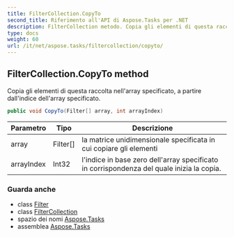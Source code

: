 ```yaml
---
title: FilterCollection.CopyTo
second_title: Riferimento all'API di Aspose.Tasks per .NET
description: FilterCollection metodo. Copia gli elementi di questa raccolta nellarray specificato a partire dallindice dellarray specificato.
type: docs
weight: 60
url: /it/net/aspose.tasks/filtercollection/copyto/
---
```

## FilterCollection.CopyTo method

Copia gli elementi di questa raccolta nell'array specificato, a partire dall'indice dell'array specificato.

```csharp
public void CopyTo(Filter[] array, int arrayIndex)
```

| Parametro | Tipo | Descrizione |
| --- | --- | --- |
| array | Filter[] | la matrice unidimensionale specificata in cui copiare gli elementi |
| arrayIndex | Int32 | l'indice in base zero dell'array specificato in corrispondenza del quale inizia la copia. |

### Guarda anche

* class [Filter](../../filter/)
* class [FilterCollection](../)
* spazio dei nomi [Aspose.Tasks](../../filtercollection/)
* assemblea [Aspose.Tasks](../../../)


